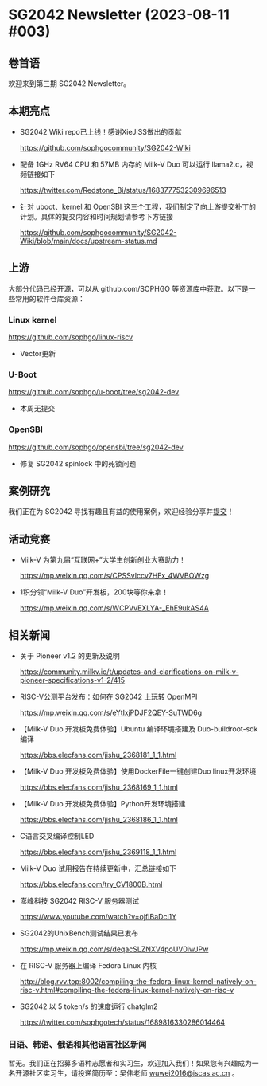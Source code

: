 # SG2042 Newsletter (2023-08-11 #003)

## 卷首语

欢迎来到第三期 SG2042 Newsletter。

## 本期亮点

+ SG2042 Wiki repo已上线！感谢XieJiSS做出的贡献

  https://github.com/sophgocommunity/SG2042-Wiki

+ 配备 1GHz RV64 CPU 和 57MB 内存的 Milk-V Duo 可以运行 llama2.c，视频链接如下

  https://twitter.com/Redstone_Bi/status/1683777532309696513

+ 针对 uboot、kernel 和 OpenSBI 这三个工程，我们制定了向上游提交补丁的计划。具体的提交内容和时间规划请参考下方链接

  https://github.com/sophgocommunity/SG2042-Wiki/blob/main/docs/upstream-status.md

## 上游

大部分代码已经开源，可以从 github.com/SOPHGO 等资源库中获取。以下是一些常用的软件仓库资源：

### Linux kernel

https://github.com/sophgo/linux-riscv

- Vector更新

### U-Boot

https://github.com/sophgo/u-boot/tree/sg2042-dev

+ 本周无提交

### OpenSBI

https://github.com/sophgo/opensbi/tree/sg2042-dev 

+ 修复 SG2042 spinlock 中的死锁问题

## 案例研究

我们正在为 SG2042 寻找有趣且有益的使用案例，欢迎经验分享并[提交](https://github.com/sophgocommunity/SG2042-Newsletter)！

## 活动竞赛

+ Milk-V 为第九届“互联网+”大学生创新创业大赛助力！

  https://mp.weixin.qq.com/s/CPSSvIccv7HFx_4WVBOWzg

+ 1积分领“Milk-V Duo”开发板，200块等你来拿！

  https://mp.weixin.qq.com/s/WCPVvEXLYA-_EhE9ukAS4A

## 相关新闻

+ 关于 Pioneer v1.2 的更新及说明

  https://community.milkv.io/t/updates-and-clarifications-on-milk-v-pioneer-specifications-v1-2/415

+ RISC-V公测平台发布：如何在 SG2042 上玩转 OpenMPI

  https://mp.weixin.qq.com/s/eYtlxjPDJF2QEY-SuTWD6g

+ 【Milk-V Duo 开发板免费体验】Ubuntu 编译环境搭建及 Duo-buildroot-sdk 编译

  https://bbs.elecfans.com/jishu_2368181_1_1.html

+ 【Milk-V Duo 开发板免费体验】使用DockerFile一键创建Duo linux开发环境

  https://bbs.elecfans.com/jishu_2368169_1_1.html

+ 【Milk-V Duo 开发板免费体验】Python开发环境搭建

  https://bbs.elecfans.com/jishu_2368186_1_1.html

+ C语言交叉编译控制LED

  https://bbs.elecfans.com/jishu_2369118_1_1.html

+ Milk-V Duo 试用报告在持续更新中，汇总链接如下

  https://bbs.elecfans.com/try_CV1800B.html

+ 澎峰科技 SG2042 RISC-V 服务器测试

  https://www.youtube.com/watch?v=ojfIBaDcl1Y

+ SG2042的UnixBench测试结果已发布

  https://mp.weixin.qq.com/s/deqacSLZNXV4poUV0iwJPw

+ 在 RISC-V 服务器上编译 Fedora Linux 内核

  http://blog.rvv.top:8002/compiling-the-fedora-linux-kernel-natively-on-risc-v.html#compiling-the-fedora-linux-kernel-natively-on-risc-v

+ SG2042 以 5 token/s 的速度运行 chatglm2

  https://twitter.com/sophgotech/status/1689816330286014464


### 日语、韩语、俄语和其他语言社区新闻

暂无。我们正在招募多语种志愿者和实习生，欢迎加入我们！如果您有兴趣成为一名开源社区实习生，请投递简历至：吴伟老师 [wuwei2016@iscas.ac.cn](mailto:wuwei2016@iscas.ac.cn) 。
